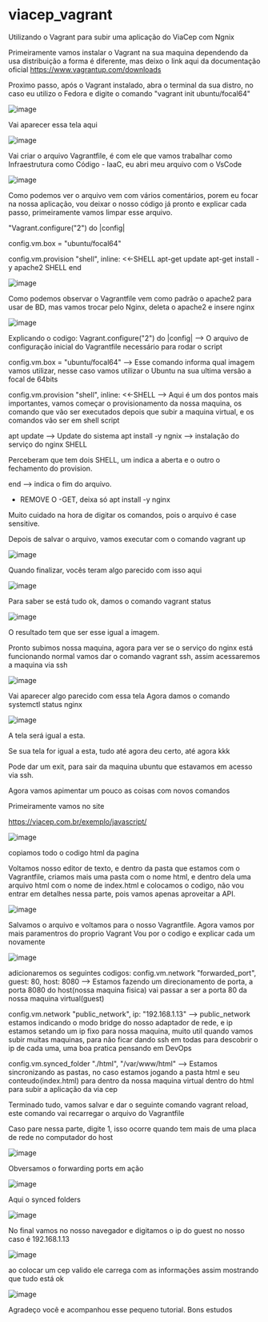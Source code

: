 # viacep_vagrant
Utilizando o Vagrant para subir uma aplicação do ViaCep com Ngnix


Primeiramente vamos instalar o Vagrant na sua maquina 
dependendo da usa distribuição a forma é diferente, mas deixo o link aqui da documentação oficial
https://www.vagrantup.com/downloads

Proximo passo, após o Vagrant instalado, abra o terminal da sua distro, no caso eu utilizo o Fedora 
e digite o comando "vagrant init ubuntu/focal64"

![image](https://user-images.githubusercontent.com/55968562/193170332-2d5d4285-aa62-4632-a30d-290b49dbc3bc.png)

Vai aparecer essa tela aqui

![image](https://user-images.githubusercontent.com/55968562/193170510-235de234-c86c-4428-a3a1-bfff8d757879.png)

Vai criar o arquivo Vagrantfile, é com ele que vamos trabalhar como Infraestrutura como Código - IaaC, eu abri meu arquivo com o VsCode

![image](https://user-images.githubusercontent.com/55968562/193170647-99907dbd-0727-4d34-8a65-52de5a48a839.png)

Como podemos ver o arquivo vem com vários comentários, porem eu focar na nossa aplicação, vou deixar o nosso código já pronto e explicar cada passo,
primeiramente vamos limpar esse arquivo.

"Vagrant.configure("2") do |config|

  config.vm.box = "ubuntu/focal64"

  config.vm.provision "shell", inline: <<-SHELL
    apt-get update
    apt-get install -y apache2
  SHELL
end

![image](https://user-images.githubusercontent.com/55968562/193171105-1a81826e-25d7-4cf3-b1e6-6011c0d678f7.png)

Como podemos observar o Vagrantfile vem como padrão o apache2 para usar de BD, mas vamos trocar pelo Nginx, deleta o apache2 e insere nginx

![image](https://user-images.githubusercontent.com/55968562/193173465-e7473163-525b-4c15-b914-b8f74d3c218a.png)

Explicando o codigo: 
Vagrant.configure("2") do |config| --> O arquivo de configuração inicial do Vagrantfile necessário para rodar o script

config.vm.box = "ubuntu/focal64" --> Esse comando informa qual imagem vamos utilizar, nesse caso vamos utilizar o Ubuntu na sua ultima versão a focal de 64bits

config.vm.provision "shell", inline: <<-SHELL --> Aqui é um dos pontos mais importantes, vamos começar o provisionamento da nossa maquina, os comando que vão ser executados depois que subir a maquina virtual, e os comandos vão ser em shell script 

apt update --> Update do sistema 
apt install -y ngnix --> instalação do serviço do nginx
  SHELL
  
 Perceberam que tem dois SHELL, um indica a aberta e o outro o fechamento do provision.

end --> indica o fim do arquivo.

* REMOVE O -GET, deixa só apt install -y nginx


Muito cuidado na hora de digitar os comandos, pois o arquivo é case sensitive.

Depois de salvar o arquivo, vamos executar com o comando vagrant up

![image](https://user-images.githubusercontent.com/55968562/193172173-378e1161-b5e3-4b56-b19f-8d6e84a9deed.png)


Quando finalizar, vocês teram algo parecido com isso aqui

![image](https://user-images.githubusercontent.com/55968562/193172375-4350dce5-cbe0-48c8-9239-935813580429.png)

Para saber se está tudo ok, damos o comando vagrant status

![image](https://user-images.githubusercontent.com/55968562/193172545-5c84509c-c4ae-49f1-90a0-7c3a54f43ad4.png)

O resultado tem que ser esse igual a imagem.

Pronto subimos nossa maquina, agora para ver se o serviço do nginx está funcionando normal
vamos dar o comando vagrant ssh, assim acessaremos a maquina via ssh 

![image](https://user-images.githubusercontent.com/55968562/193173852-f4d32cf7-19be-4f76-a6b8-df994ae181fb.png)

Vai aparecer algo parecido com essa tela
Agora damos o comando systemctl status nginx

![image](https://user-images.githubusercontent.com/55968562/193173980-285adb15-d120-4170-8365-063eb37b9cf3.png)

A tela será igual a esta.

Se sua tela for igual a esta, tudo até agora deu certo, até agora kkk

Pode dar um exit, para sair da maquina ubuntu que estavamos em acesso via ssh.

Agora vamos apimentar um pouco as coisas com novos comandos

Primeiramente vamos no site 

https://viacep.com.br/exemplo/javascript/

![image](https://user-images.githubusercontent.com/55968562/193174491-f2793eab-ad71-4b60-8bc0-665bd14fd192.png)

copiamos todo o codigo html da pagina

Voltamos nosso editor de texto, e dentro da pasta que estamos com o Vagrantfile, criamos mais uma pasta com o nome html, e dentro dela uma arquivo html com o nome de index.html e colocamos o codigo, não vou entrar em detalhes nessa parte, pois vamos apenas aproveitar a API.

![image](https://user-images.githubusercontent.com/55968562/193174754-c5a27bee-320d-40d7-8d52-1888e3790b59.png)

Salvamos o arquivo e voltamos para o nosso Vagrantfile.
Agora vamos por mais paramentros do proprio Vagrant
Vou por o codigo e explicar cada um novamente

![image](https://user-images.githubusercontent.com/55968562/193175785-98333510-b196-4588-ba25-e5dbd0c78727.png)


adicionaremos os seguintes codigos: 
  config.vm.network "forwarded_port", guest: 80, host: 8080 --> Estamos fazendo um direcionamento de porta, a porta 8080 do  host(nossa maquina fisica) vai passar a ser a porta 80 da nossa maquina virtual(guest)

  config.vm.network "public_network", ip: "192.168.1.13" --> public_network estamos indicando o modo bridge do nosso adaptador de rede, e ip estamos setando um ip fixo para nossa maquina, muito util quando vamos subir muitas maquinas, para não ficar dando ssh em todas para descobrir o ip de cada uma, uma boa pratica pensando em DevOps
  
  config.vm.synced_folder "./html", "/var/www/html" --> Estamos sincronizando as pastas, no caso estamos jogando a pasta html e seu conteudo(index.html) para dentro da nossa maquina virtual dentro do html para subir a aplicação da via cep
  
Terminado tudo, vamos salvar e dar o seguinte comando
vagrant reload, este comando vai recarregar o arquivo do Vagrantfile

Caso pare nessa parte, digite 1, isso ocorre quando tem mais de uma placa de rede no computador do host 

![image](https://user-images.githubusercontent.com/55968562/193175964-7bb91169-b946-4cb1-9123-ae35f158092c.png)

Obversamos o forwarding ports em ação

![image](https://user-images.githubusercontent.com/55968562/193176068-65b39986-345c-4c8b-a0a8-58f38b32f682.png)

Aqui o synced folders

![image](https://user-images.githubusercontent.com/55968562/193176132-9a099989-0634-4a38-9e1a-c056230fbe9a.png)

No final vamos no nosso navegador e digitamos o ip do guest no nosso caso é 192.168.1.13

![image](https://user-images.githubusercontent.com/55968562/193176309-3cfde7ac-839d-4875-b4cb-6bfc8fd310f3.png)

ao colocar um cep valido ele carrega com as informações assim mostrando que tudo está ok

![image](https://user-images.githubusercontent.com/55968562/193176417-476d5c97-534a-4c11-a92d-de6f2af149e3.png)


Agradeço você e acompanhou esse pequeno tutorial.
Bons estudos
